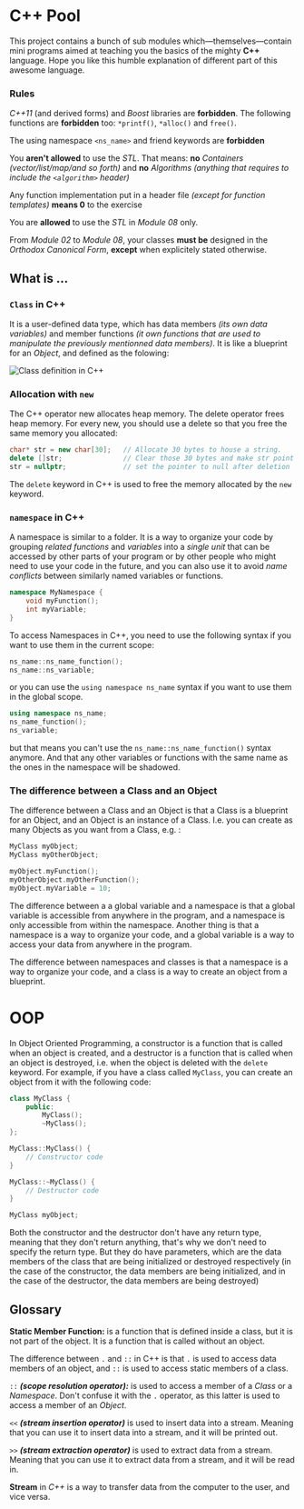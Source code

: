 # C++ Pool
This project contains a bunch of sub modules which—themselves—contain mini programs aimed at teaching you the basics of the mighty **C++** language. Hope you like this humble explanation of different part of this awesome language.

### Rules

_C++11_ (and derived forms) and _Boost_ libraries are **forbidden**. The following functions are **forbidden** too: `*printf()`, `*alloc()` and `free()`.

The using namespace `<ns_name>` and friend keywords are **forbidden**

You **aren't allowed** to use the _STL_. That means: **no** _Containers (vector/list/map/and so forth)_ and **no** _Algorithms (anything that requires to include the `<algorithm>` header)_

Any function implementation put in a header file _(except for function templates)_ **means 0** to the exercise

You are **allowed** to use the _STL_ in _Module 08_ only.

From _Module 02_ to _Module 08_, your classes **must be** designed in the _Orthodox Canonical Form_, **except** when explicitely stated otherwise.

## What is ...

### `Class` in C++
It is a user-defined data type,  which has data members _(its own data variables)_ and member functions _(it own functions that are used to manipulate the previously mentionned data members)_. It is like a blueprint for an _Object_, and defined as the folowing:

![Class definition in C++](https://media.geeksforgeeks.org/wp-content/cdn-uploads/Classes-and-Objects-in-C.png)

### Allocation with `new`
The C++ operator new allocates heap memory. The delete operator frees heap memory. For every new, you should use a delete so that you free the same memory you allocated:

```c++
char* str = new char[30];   // Allocate 30 bytes to house a string.
delete []str;               // Clear those 30 bytes and make str point nowhere.
str = nullptr;              // set the pointer to null after deletion
```

The `delete` keyword in C++ is used to free the memory allocated by the `new` keyword.

### `namespace` in C++
A namespace is similar to a folder. It is a way to organize your code by grouping _related functions_ and _variables_ into a _single unit_ that can be accessed by other parts of your program or by other people who might need to use your code in the future, and you can also use it to avoid _name conflicts_ between similarly named variables or functions. 

```c++
namespace MyNamespace {
    void myFunction();
    int myVariable;
}
```

To access Namespaces in C++, you need to use the following syntax if you want to use them in the current scope:

```c++
ns_name::ns_name_function();
ns_name::ns_variable;
``` 

or you can use the `using namespace ns_name` syntax if you want to use them in the global scope.

```c++
using namespace ns_name;
ns_name_function();
ns_variable;
```

but that means you can't use the `ns_name::ns_name_function()` syntax anymore. And that any other variables or functions with the same name as the ones in the namespace will be shadowed.

### The difference between a Class and an Object
The difference between a Class and an Object is that a Class is a blueprint for an Object, and an Object is an instance of a Class. I.e. you can create as many Objects as you want from a Class, e.g. :

```c++
MyClass myObject;
MyClass myOtherObject;

myObject.myFunction();
myOtherObject.myOtherFunction();
myObject.myVariable = 10;
```

The difference between a a global variable and a namespace is that a global variable is accessible from anywhere in the program, and a namespace is only accessible from within the namespace. Another thing is that a namespace is a way to organize your code, and a global variable is a way to access your data from anywhere in the program.

The difference between namespaces and classes is that a namespace is a way to organize your code, and a class is a way to create an object from a blueprint.




# OOP

In Object Oriented Programming, a constructor is a function that is called when an object is created, and a destructor is a function that is called when an object is destroyed, i.e. when the object is deleted with the `delete` keyword. For example, if you have a class called `MyClass`, you can create an object from it with the following code:

```c++
class MyClass {
    public:
        MyClass();
        ~MyClass();
};

MyClass::MyClass() {
    // Constructor code
}

MyClass::~MyClass() {
    // Destructor code
}

MyClass myObject;
```

Both the constructor and the destructor don't have any return type, meaning that they don't return anything, that's why we don't need to specify the return type. But they do have parameters, which are the data members of the class that are being initialized or destroyed respectively (in the case of the constructor, the data members are being initialized, and in the case of the destructor, the data members are being destroyed)








## Glossary

**Static Member Function:** is a function that is defined inside a class, but it is not part of the object. It is a function that is called without an object.

The difference between `.` and `::` in C++ is that `.` is used to access data members of an object, and `::` is used to access static members of a class.

`::` _**(scope resolution operator):**_ is used to access a member of a _Class_ or a _Namespace_. Don't confuse it with the `.` operator, as this latter is used to access a member of an _Object_.

`<<` _**(stream insertion operator)**_  is used to insert data into a stream. Meaning that you can use it to insert data into a stream, and it will be printed out.

`>>` _**(stream extraction operator)**_ is used to extract data from a stream. Meaning that you can use it to extract data from a stream, and it will be read in.
 
**Stream** in _C++_ is a way to transfer data from the computer to the user, and vice versa.

